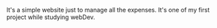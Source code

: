  It's a simple website just to manage all the expenses. It's one of my first project while studying webDev.
                                 
